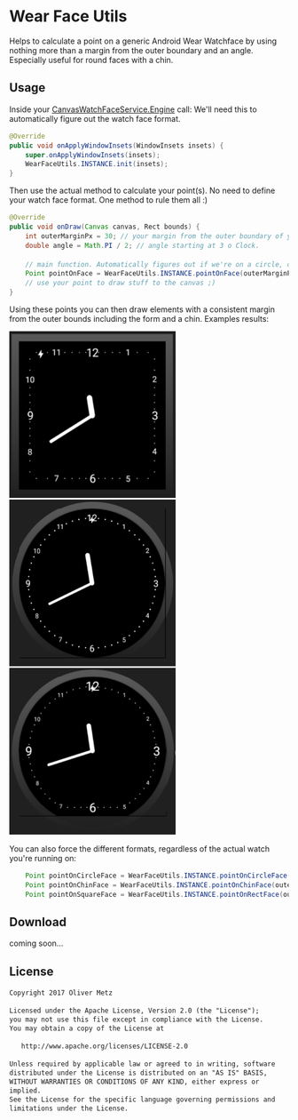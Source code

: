 # Wear Face Utils

Helps to calculate a point on a generic Android Wear Watchface by using nothing more than a margin from the outer boundary and an angle. Especially useful for round faces with a chin.

## Usage ##

Inside your [CanvasWatchFaceService.Engine](https://developer.android.com/reference/android/support/wearable/watchface/CanvasWatchFaceService.Engine.html) call:
We'll need this to automatically figure out the watch face format.

```java
@Override
public void onApplyWindowInsets(WindowInsets insets) {
    super.onApplyWindowInsets(insets);
    WearFaceUtils.INSTANCE.init(insets);
}
```

Then use the actual method to calculate your point(s). No need to define your watch face format. One method to rule them all :) 

```java
@Override
public void onDraw(Canvas canvas, Rect bounds) {
    int outerMarginPx = 30; // your margin from the outer boundary of your (generic) watchface.
    double angle = Math.PI / 2; // angle starting at 3 o Clock. 
    
    // main function. Automatically figures out if we're on a circle, circle with chin or square watch face
    Point pointOnFace = WearFaceUtils.INSTANCE.pointOnFace(outerMarginPx, angle, bounds);
    // use your point to draw stuff to the canvas ;)
}
```

Using these points you can then draw elements with a consistent margin from the outer bounds including the form and a chin. Examples results:

<img src="square.png" alt="Square" width="300" height="300"/>

<img src="circle.png" alt="Circle" width="300" height="300"/>

<img src="chin.png" alt="Circle with chin" width="300" height="300"/>

You can also force the different formats, regardless of the actual watch you're running on:
```java
    Point pointOnCircleFace = WearFaceUtils.INSTANCE.pointOnCircleFace(outerMarginPx, angle, bounds);
    Point pointOnChinFace = WearFaceUtils.INSTANCE.pointOnChinFace(outerMarginPx, angle, bounds);
    Point pointOnSquareFace = WearFaceUtils.INSTANCE.pointOnRectFace(outerMarginPx, angle, bounds);
```

Download
--------

coming soon...

License
-------

    Copyright 2017 Oliver Metz
        
    Licensed under the Apache License, Version 2.0 (the "License");
    you may not use this file except in compliance with the License.
    You may obtain a copy of the License at
        
       http://www.apache.org/licenses/LICENSE-2.0
              
    Unless required by applicable law or agreed to in writing, software
    distributed under the License is distributed on an "AS IS" BASIS,
    WITHOUT WARRANTIES OR CONDITIONS OF ANY KIND, either express or implied.
    See the License for the specific language governing permissions and
    limitations under the License.




